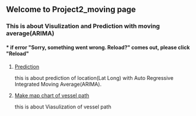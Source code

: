 ## Welcome to Project2_moving page

### This is about Visulization and Prediction with moving average(ARIMA)
####  * if error "Sorry, something went wrong. Reload?" comes out, please click "Reload"

1. [Prediction](https://github.com/tododata101/tododata101.github.io/blob/master/pythoncode/Project2_moving/ARIMA.py) 

    this is about prediction of location(Lat Long) with Auto Regressive Integrated Moving Average(ARIMA).
    
2. [Make map chart of vessel path](https://github.com/tododata101/tododata101.github.io/blob/master/pythoncode/Project2_moving/SearchChart.py)

    this is about Viasulization of vessel path
   
